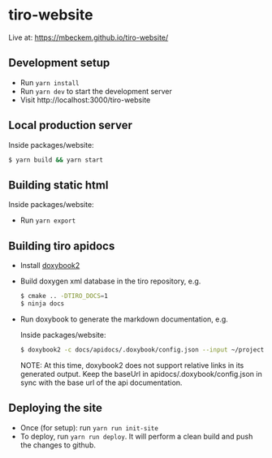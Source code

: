 # tiro-website

Live at: https://mbeckem.github.io/tiro-website/

## Development setup

- Run `yarn install`
- Run `yarn dev` to start the development server
- Visit http://localhost:3000/tiro-website

## Local production server

Inside packages/website:

```sh
$ yarn build && yarn start
```

## Building static html

Inside packages/website:

- Run `yarn export`

## Building tiro apidocs

- Install [doxybook2](https://github.com/matusnovak/doxybook2)
- Build doxygen xml database in the tiro repository, e.g.

  ```sh
  $ cmake .. -DTIRO_DOCS=1
  $ ninja docs
  ```

- Run doxybook to generate the markdown documentation, e.g.

  Inside packages/website:

  ```sh
  $ doxybook2 -c docs/apidocs/.doxybook/config.json --input ~/projects/tiro/build/docs/api/xml --output docs/apidocs/
  ```

  NOTE: At this time, doxybook2 does not support relative links in its generated output.
  Keep the baseUrl in apidocs/.doxybook/config.json in sync with the base url of the api documentation.

## Deploying the site

- Once (for setup): run `yarn run init-site`
- To deploy, run `yarn run deploy`.
  It will perform a clean build and push the changes to github.
